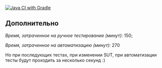 [![Java CI with Gradle](https://github.com/LubovKrash/AppiBank/actions/workflows/gradle.yml/badge.svg)](https://github.com/LubovKrash/AppiBank/actions/workflows/gradle.yml)

## Дополнительно

*Время, затраченное на ручное тестирование (минут):* 150;

*Время, затраченное на автоматизацию (минут):* 270

Но при последующих тестах, при изменении SUT, при автоматизации тесты будут проходить за несколько секунд :)
